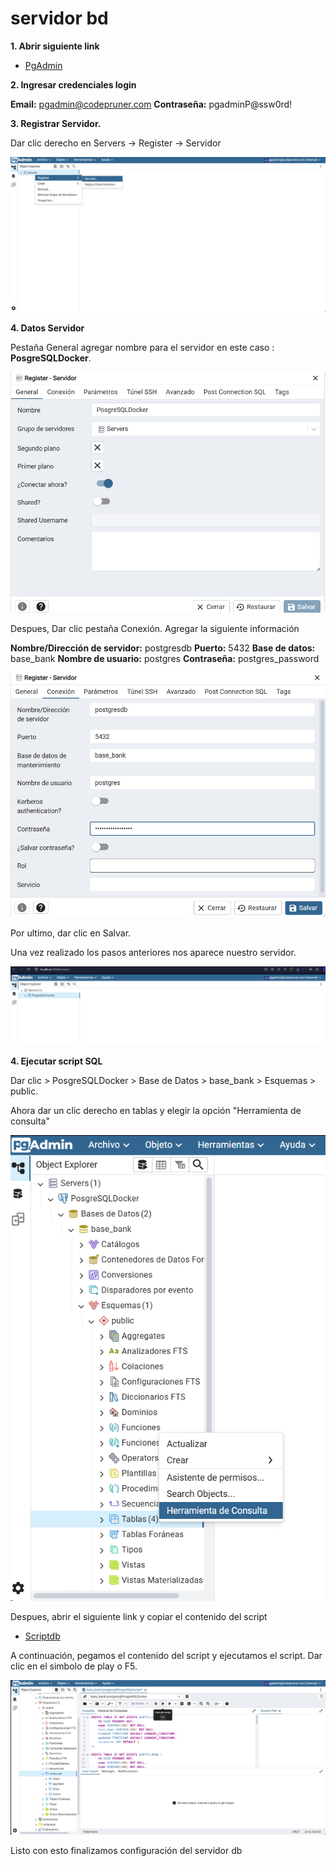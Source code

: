 # servidor bd

**1. Abrir siguiente link**
- [PgAdmin](http://localhost:5050/login?next=/)

**2. Ingresar credenciales login**

**Email:** pgadmin@codepruner.com
**Contraseña:** pgadminP@ssw0rd!

**3. Registrar Servidor.**

Dar clic derecho en
Servers -> Register -> Servidor 

![alt text](ImgREADMEDB/img1.png)

**4. Datos Servidor**

Pestaña General agregar nombre para el servidor en este caso : **PosgreSQLDocker**.

![alt text](ImgREADMEDB/img2.png)

Despues, Dar clic pestaña Conexión. Agregar la siguiente información

**Nombre/Dirección de servidor:** postgresdb
**Puerto:** 5432
**Base de datos:** base_bank
**Nombre de usuario:** postgres
**Contraseña:** postgres_password

![alt text](ImgREADMEDB/img3.png)

Por ultimo, dar clic en Salvar.

Una vez realizado los pasos anteriores nos aparece nuestro servidor.

![alt text](ImgREADMEDB/img4.png)

**4. Ejecutar script SQL**

Dar clic > PosgreSQLDocker > Base de Datos > base_bank > Esquemas > public. 

Ahora dar un clic derecho en tablas y elegir la opción "Herramienta de consulta"

![alt text](ImgREADMEDB/img5.png)

Despues, abrir el siguiente link y copiar el contenido del script
- [Scriptdb](https://github.com/king-beard/payment-api/blob/main/base_bank.sql)

A continuación, pegamos el contenido del script y ejecutamos el script. Dar clic en el simbolo de play o F5.

![alt text](ImgREADMEDB/img6.png)

Listo con esto finalizamos configuración del servidor db